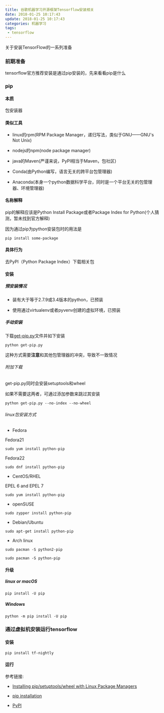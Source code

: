 ```yaml
---
title: 谷歌机器学习开源框架Tensorflow安装相关
date: 2018-01-25 10:17:43
update: 2018-01-25 10:17:43
categories: 机器学习
tags: 
 - tensorflow
---
```


关于安装TensorFlow的一系列准备

<!--more-->

### 前期准备

tensorflow官方推荐安装是通过pip安装的，先来看看pip是什么

### pip

#### 本质

包安装器

#### 类似工具

- linux的rpm(RPM Package Manager，递归写法，类似于GNU——GNU's Not Unix)

- nodejs的npm(node package manager)

- java的Maven(严谨来说，PyPI相当于Maven，包社区)

- Conda(由Python编写，语言无关的跨平台包管理器)

- Anaconda(本身一个python数据科学平台，同时是一个平台无关的包管理器、环境管理器)

#### 名称解释

pip的解释应该是Python Install Package或者Package Index for Python(个人猜测，暂未找到官方解释)

因为通过pip为python安装包时的用法是

```
pip install some-package
```

#### 具体行为

去PyPI（Python Package Index）下载相关包

#### 安装

##### 预安装情况

- 装有大于等于2.7.9或3.4版本的python，已预装

- 使用通过virtualenv或者pyvenv创建的虚拟环境，已预装

##### 手动安装

下载<a href="https://bootstrap.pypa.io/get-pip.py">get-pip.py</a>文件并如下安装

```
python get-pip.py
```

这种方式需要**注意**和其他包管理器的冲突，导致不一致情况

###### 附加下载

get-pip.py同时会安装setuptools和wheel

如果不需要这两者，可通过添加参数来跳过其安装

```
python get-pip.py --no-index --no-wheel
```

###### linux包安装方式

- Fedora

Fedora21

```
sudo yum install python-pip
```

Fedora22

```
sudo dnf install python-pip
```

- CentOS/RHEL

EPEL 6 and EPEL 7

```
sudo yum install python-pip
```

- openSUSE

```
sudo zypper install python-pip
```

- Debian/Ubuntu

```
sudo apt-get install python-pip
```

- Arch linux

```
sudo pacman -S python2-pip
```

```
sudo pacman -S python-pip
```

#### 升级

##### linux or macOS

```
pip install -U pip
```

##### Windows

```
python -m pip install -U pip
```

### 通过虚拟机安装运行tensorflow

#### 安装

```
pip install tf-nightly
```

#### 运行

参考链接:

- <a href="https://packaging.python.org/guides/installing-using-linux-tools/#installing-pip-setuptools-wheel-with-linux-package-managers">Installing pip/setuptools/wheel with Linux Package Managers</a>

- <a href="https://pip.pypa.io/en/stable/installing/">pip installation</a>

- <a href="https://pypi.python.org/pypi">PyPI</a>
